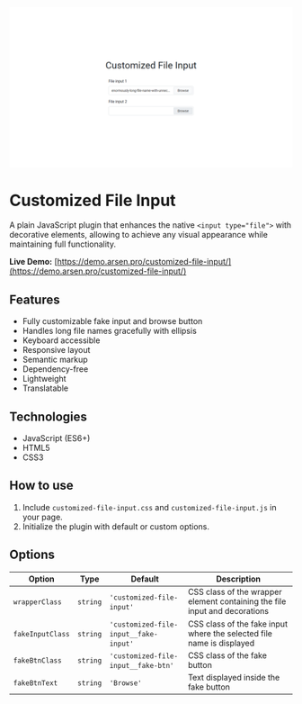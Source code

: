 <kbd>
    <img src="img/customized-file-input.png" alt="Customized File Input">
</kbd>


# Customized File Input
A plain JavaScript plugin that enhances the native `<input type="file">` with decorative elements,
allowing to achieve any visual appearance while maintaining full functionality.


**Live Demo:**
[https://demo.arsen.pro/customized-file-input/](https://demo.arsen.pro/customized-file-input/)


## Features
* Fully customizable fake input and browse button
* Handles long file names gracefully with ellipsis
* Keyboard accessible
* Responsive layout
* Semantic markup
* Dependency-free
* Lightweight
* Translatable


## Technologies
* JavaScript (ES6+)
* HTML5
* CSS3


## How to use
1. Include `customized-file-input.css` and `customized-file-input.js` in your page.
2. Initialize the plugin with default or custom options.


## Options
| Option           | Type     | Default                               | Description                                                                |
|------------------|----------|---------------------------------------|----------------------------------------------------------------------------|
| `wrapperClass`   | `string` | `'customized-file-input'`             | CSS class of the wrapper element containing the file input and decorations |
| `fakeInputClass` | `string` | `'customized-file-input__fake-input'` | CSS class of the fake input where the selected file name is displayed      |
| `fakeBtnClass`   | `string` | `'customized-file-input__fake-btn'`   | CSS class of the fake button                                               |
| `fakeBtnText`    | `string` | `'Browse'`                            | Text displayed inside the fake button                                      |